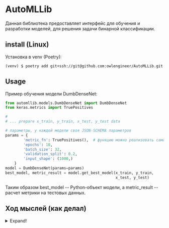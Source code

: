 # AutoMLLib

Данная библиотека предоставляет интерфейс для обучения и разработки моделей, для решения задачи бинарной классификации.

## install (Linux)

Установка в venv (Poetry):
```commandline
(venv) $ poetry add git+ssh://git@github.com:owlengineer/AutoMLLib.git
```

## Usage

Пример обучения модели DumbDenseNet:
```python
from automllib.models.DumbDenseNet import DumbDenseNet
from keras.metrics import TruePositives

#
# ... prepare x_train, y_train, x_test, y_test data

# параметры, у каждой модели своя JSON-SCHEMA параметров 
params = {
        'metric_fn': TruePositives(),  # функцию можно реализовать самостроятельно или выбрать готовую
        'epochs': 10,
        'batch_size': 32,
        'validation_split': 0.2,
        'input_shape': (1000,)
    }
model = DumbDenseNet(params=params)
best_model, metric_result = model.get_best_model(x_train, y_train,  
                                                 x_test, y_test)

```
Таким образом best_model -- Python-объект модели, а metric_result -- расчет метрики на тестовых данных.

## Ход мыслей (как делал)

<details>
  <summary>Expand!</summary>
<br>

### Исходная постановка

Библиотека должна решать задачу бинарной классификации для заданной выборки. Финальная модель должна выбираться на основе выбранной метрики. Решение о том, какие библиотеки использовать в коде и как будет выглядеть пайплайн обучения остаётся за тобой.

Есть два момента которые стоит учесть:

1. Стоит помнить, что твой код это именно библиотека, то есть она может использоваться другими людьми. Поэтому не забудь про readme и про примеры использования.
2. Не нужно писать библиотеку, которая будет имеет несомненную практическую ценность. Нам важно посмотреть, как у тебя получается продумывать архитектуру библиотеки и писать код на Python для автоматизации data science задач.

### Декомпозиция

1. Библиотека должна иметь понятную инструкцию к установке и описание API (примеры). 
2. Библиотека должна поддерживать множество моделей и эти модели должны иметь единый интерефейс взаимодействия с пользователем
3. Базовое API -- обучение модели, на вход пользователь подает: (1, required) датасет, заранее подготовленный; (2, optional) гиперпараметры модели и метрику, на выход -- объект  модели и расчет метрики.
4. Модель на выходе должна быть лучшей комбинацией весов (а не последней, например)
5. Покрытие тестами, которое как минимум проверяет что модели в принципе собираются и обучаются. 

### Реализация

1. Библиотека обернута в poetry-пакет с помощью pyproject.toml, README содержит примеры того, как работать с библиотекой, и как установить её в свой venv
2. Общий интерфейс сделан через общий для всех моделей класс BaseModelWrapper. В нем есть абстрактные методы которые классам-потомкам (непосредственно моделям) надо переопределить. 
3. Базовая функция для пользователя -- get_best_model(data), она запускает процесс обучения, возвращает объект модели и расчет метрики. Пользовательские конфиги модели (кол-во эпох, размер батча, метрика и тп) подаются в конструктор как словарь params -- в этом универсальность, но для каждой модели поля могут быть разные. Пример -- если использовать https://scikit-learn.org/stable/modules/generated/sklearn.linear_model.LogisticRegression.html, там параметры будут другие, нежели в реализации через нейронную сеть. 
4. Данный пункт реализовывается в методе тренировки модели самим разработчиком, поскольку реализация метода тренировки может быть разная (например если цикл обучения спрятан во внешней функции, а callback-ов как в keras-e нет)
5. Реализация подразумевает, что для каждой модели будет проводиться 2 теста -- на успешную сборку и успешное обучение. Для модели-примера на Dense слоях это сделано. Использовался pytest.
</details>
